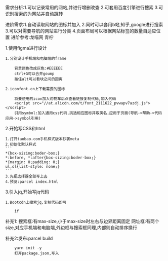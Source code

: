 需求分析:1.可以记录常用的网站,并进行增删改查
2.可套用百度引擎进行搜索
3.可识别搜索的为网站并自动跳转

进阶需求:1.自动读取网站的图标并加入
2.同时可以套用b站,知乎,google进行搜索
3.可以对需要导航的网站进行分类
4.页面布局可以根据网站标签的数量自适应位置
进阶参考:龙喵网 青柠

1.使用figma进行设计

    1.分别设计手机端和电脑端的frame

        背景颜色改成灰色:#EEEEEE
        ctrl+G可以合并gounp
        按住alt可以看块之间的距离

    2.iconfont.cn上下载需要的图标

        将要使用的icon加入购物车后点查看链接复制代码,加入代码
        <script src="//at.alicdn.com/t/font_2111622_pvwapv7azdj.js"></script>
        引用symbol:加入通用css代码,挑选相应图标并取类名,应用于页面(导航->帮助->代码应用->symbol引用)

2.开始写CSS和html

    1.打开taobao.com手机样式版本抄袭meta
    2.初始化默认样式
    ```
    *{box-sizing:boder-box;}
    *:before, *:after{box-sizing:boder-box;}
    *{margin: 0;padding: 0;}
    ul,ol{list-style: none;}
    ```
    3.先把选择器全部写上去
    4.预览:parcel index.html

3.引入jq,开始写jq代码

    1.Bootcdn上搜索jq,复制代码即可
```
    if
```

补充1:
搜索框:有max-size,小于max-size时左右与边界距离固定
网址框:有两个size,对应手机端和电脑端,外边框与搜索框同理,内部则自动排序换行

补充2:发布:parcel build
```
    yarn init -y 
    打开package.json,写入
```

